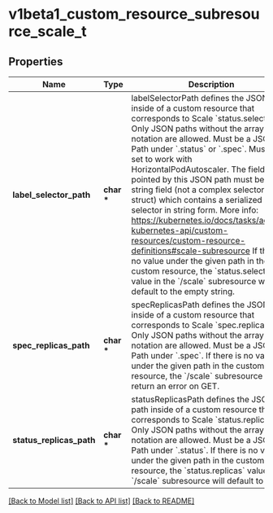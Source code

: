 # v1beta1_custom_resource_subresource_scale_t

## Properties
Name | Type | Description | Notes
------------ | ------------- | ------------- | -------------
**label_selector_path** | **char \*** | labelSelectorPath defines the JSON path inside of a custom resource that corresponds to Scale &#x60;status.selector&#x60;. Only JSON paths without the array notation are allowed. Must be a JSON Path under &#x60;.status&#x60; or &#x60;.spec&#x60;. Must be set to work with HorizontalPodAutoscaler. The field pointed by this JSON path must be a string field (not a complex selector struct) which contains a serialized label selector in string form. More info: https://kubernetes.io/docs/tasks/access-kubernetes-api/custom-resources/custom-resource-definitions#scale-subresource If there is no value under the given path in the custom resource, the &#x60;status.selector&#x60; value in the &#x60;/scale&#x60; subresource will default to the empty string. | [optional] 
**spec_replicas_path** | **char \*** | specReplicasPath defines the JSON path inside of a custom resource that corresponds to Scale &#x60;spec.replicas&#x60;. Only JSON paths without the array notation are allowed. Must be a JSON Path under &#x60;.spec&#x60;. If there is no value under the given path in the custom resource, the &#x60;/scale&#x60; subresource will return an error on GET. | 
**status_replicas_path** | **char \*** | statusReplicasPath defines the JSON path inside of a custom resource that corresponds to Scale &#x60;status.replicas&#x60;. Only JSON paths without the array notation are allowed. Must be a JSON Path under &#x60;.status&#x60;. If there is no value under the given path in the custom resource, the &#x60;status.replicas&#x60; value in the &#x60;/scale&#x60; subresource will default to 0. | 

[[Back to Model list]](../README.md#documentation-for-models) [[Back to API list]](../README.md#documentation-for-api-endpoints) [[Back to README]](../README.md)


